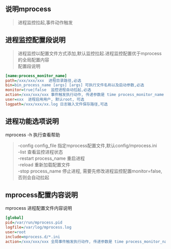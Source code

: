 ## 说明mprocess

> 进程监控拉起,事件动作触发

## 进程监控配置段说明

> 进程监控以配置文件方式添加,默认监控拉起.进程监控配置优于mprocess的全局配置内容\
> 配置段说明

```ini
[name:process_monitor_name]
path=/xxx/xxx/xxx  进程目录路径,必选
bin=bin_process_name [args] [args] 可执行文件名称以及启动参数,必选
monitor=true|false  监控进程自动拉起,必选
action=/xxx/xxx/xxx 事件触发执行动作, 传递参数是 time process_monitor_name even_name[stop|start] path bin 可选
user=xxx  进程启用用户, 默认root, 可选
logpath=/xxx/xxx/xx.log 日志输入文件保存路径,可选
```

## 进程功能选项说明

mprocess -h 执行查看帮助
> -config config_file 指定mprocess配置文件,默认config/mprocess.ini\
> -list 查看监控进程状态\
> -restart process_name 重启进程\
> -reload 重新加载配置文件\
> -stop process_name 停止进程, 需要先修改进程监控配置monitor=false,否则会自动拉起

## mprocess配置内容说明

mprocess 进程配置文件内容说明

```ini
[global]
pid=/var/run/mprocess.pid
logfile=/var/log/mprocess.log
user=root
include=mprocess.d/*.ini
action=/xxx/xxx/xxx 全局事件触发执行动作, 传递参数是 time process_monitor_name even_name[stop|start] path bin 可选
```
